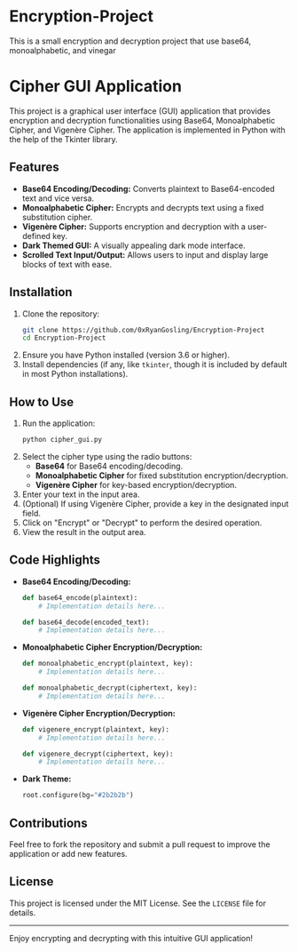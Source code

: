 # Encryption-Project
This is a small encryption and decryption project that use base64, monoalphabetic, and vinegar


# Cipher GUI Application

This project is a graphical user interface (GUI) application that provides encryption and decryption functionalities using Base64, Monoalphabetic Cipher, and Vigenère Cipher. The application is implemented in Python with the help of the Tkinter library.

## Features

- **Base64 Encoding/Decoding:** Converts plaintext to Base64-encoded text and vice versa.
- **Monoalphabetic Cipher:** Encrypts and decrypts text using a fixed substitution cipher.
- **Vigenère Cipher:** Supports encryption and decryption with a user-defined key.
- **Dark Themed GUI:** A visually appealing dark mode interface.
- **Scrolled Text Input/Output:** Allows users to input and display large blocks of text with ease.

## Installation

1. Clone the repository:
   ```bash
   git clone https://github.com/0xRyanGosling/Encryption-Project
   cd Encryption-Project
   ```
2. Ensure you have Python installed (version 3.6 or higher).
3. Install dependencies (if any, like `tkinter`, though it is included by default in most Python installations).

## How to Use

1. Run the application:
   ```bash
   python cipher_gui.py
   ```
2. Select the cipher type using the radio buttons:
   - **Base64** for Base64 encoding/decoding.
   - **Monoalphabetic Cipher** for fixed substitution encryption/decryption.
   - **Vigenère Cipher** for key-based encryption/decryption.
3. Enter your text in the input area.
4. (Optional) If using Vigenère Cipher, provide a key in the designated input field.
5. Click on "Encrypt" or "Decrypt" to perform the desired operation.
6. View the result in the output area.

## Code Highlights

- **Base64 Encoding/Decoding:**
  ```python
  def base64_encode(plaintext):
      # Implementation details here...
  
  def base64_decode(encoded_text):
      # Implementation details here...
  ```

- **Monoalphabetic Cipher Encryption/Decryption:**
  ```python
  def monoalphabetic_encrypt(plaintext, key):
      # Implementation details here...
  
  def monoalphabetic_decrypt(ciphertext, key):
      # Implementation details here...
  ```

- **Vigenère Cipher Encryption/Decryption:**
  ```python
  def vigenere_encrypt(plaintext, key):
      # Implementation details here...
  
  def vigenere_decrypt(ciphertext, key):
      # Implementation details here...
  ```

- **Dark Theme:**
  ```python
  root.configure(bg="#2b2b2b")
  ```

## Contributions

Feel free to fork the repository and submit a pull request to improve the application or add new features.

## License

This project is licensed under the MIT License. See the `LICENSE` file for details.

---

Enjoy encrypting and decrypting with this intuitive GUI application!

